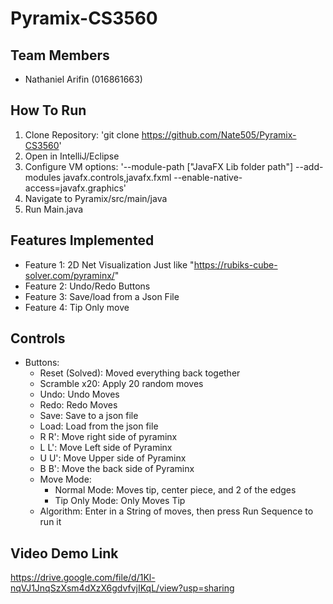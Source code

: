 # Pyramix-CS3560

## Team Members
- Nathaniel Arifin (016861663)

## How To Run
1. Clone Repository: 'git clone https://github.com/Nate505/Pyramix-CS3560'
2. Open in IntelliJ/Eclipse
3. Configure VM options: '--module-path ["JavaFX Lib folder path"] --add-modules javafx.controls,javafx.fxml --enable-native-access=javafx.graphics'
4. Navigate to Pyramix/src/main/java
6. Run Main.java 

## Features Implemented
- Feature 1: 2D Net Visualization Just like "https://rubiks-cube-solver.com/pyraminx/"
- Feature 2: Undo/Redo Buttons
- Feature 3: Save/load from a Json File
- Feature 4: Tip Only move

## Controls
- Buttons:
    - Reset (Solved): Moved everything back together
    - Scramble x20: Apply 20 random moves
    - Undo: Undo Moves
    - Redo: Redo Moves
    - Save: Save to a json file
    - Load: Load from the json file
    - R R': Move right side of pyraminx
    - L L': Move Left side of Pyraminx
    - U U': Move Upper side of Pyraminx
    - B B': Move the back side of Pyraminx
    - Move Mode:
        - Normal Mode: Moves tip, center piece, and 2 of the edges
        - Tip Only Mode: Only Moves Tip
    - Algorithm: Enter in a String of moves, then press Run Sequence to run it

## Video Demo Link
https://drive.google.com/file/d/1Kl-nqVJ1JnqSzXsm4dXzX6gdvfvjIKqL/view?usp=sharing